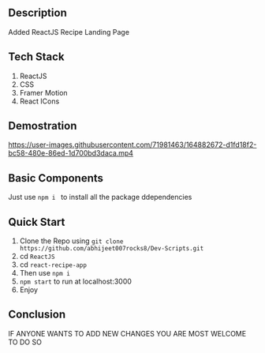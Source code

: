 ## Description
Added ReactJS Recipe Landing Page

## Tech Stack
1. ReactJS
2. CSS
3. Framer Motion
4. React ICons

## Demostration



https://user-images.githubusercontent.com/71981463/164882672-d1fd18f2-bc58-480e-86ed-1d700bd3daca.mp4



## Basic Components

Just use `npm i ` to install all the package ddependencies

## Quick Start
1. Clone the Repo using `git clone https://github.com/abhijeet007rocks8/Dev-Scripts.git`
2. cd `ReactJS`
3. cd `react-recipe-app`
4. Then use `npm i`
5. `npm start` to run at localhost:3000
6. Enjoy

## Conclusion

IF ANYONE WANTS TO ADD NEW CHANGES YOU ARE MOST WELCOME TO DO SO
